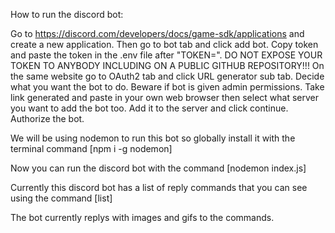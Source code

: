 How to run the discord bot:

Go to https://discord.com/developers/docs/game-sdk/applications and create a new application. Then go to bot tab and click
add bot. Copy token and paste the token in the .env file after "TOKEN=". DO NOT EXPOSE
YOUR TOKEN TO ANYBODY INCLUDING ON A PUBLIC GITHUB REPOSITORY!!! On the same website go to OAuth2 tab and click
URL generator sub tab. Decide what you want the bot to do. Beware if bot is given admin permissions. Take link
generated and paste in your own web browser then select what server you want to add the bot too. Add it to the server
and click continue. Authorize the bot. 

We will be using nodemon to run this bot so globally install it with the terminal command [npm i -g nodemon]

Now you can run the discord bot with the command [nodemon index.js]

Currently this discord bot has a list of reply commands that you can see using the command [list]

The bot currently replys with images and gifs to the commands.
